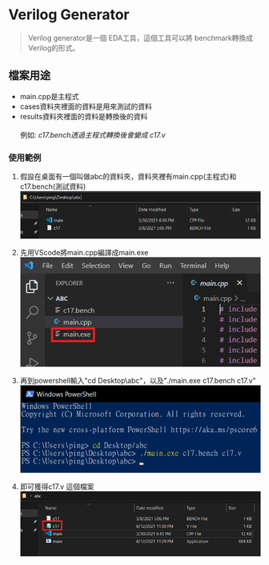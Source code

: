 # Verilog Generator

> Verilog generator是一個 EDA工具，這個工具可以將 benchmark轉換成 Verilog的形式。

## 檔案用途
  * main.cpp是主程式
  * cases資料夾裡面的資料是用來測試的資料
  * results資料夾裡面的資料是轉換後的資料<br><br>
  例如:  _c17.bench透過主程式轉換後會變成 c17.v_ 

### 使用範例
  1. 假設在桌面有一個叫做abc的資料夾，資料夾裡有main.cpp(主程式)和c17.bench(測試資料)<br>
  ![ex_pic1](https://github.com/tplin1999/Verilog_Generator/blob/main/ex_pic1.png)
  
  2. 先用VScode將main.cpp編譯成main.exe<br>
  ![ex_pic1](https://github.com/tplin1999/Verilog_Generator/blob/main/ex_pic2.png)
  
  3. 再到powershell輸入"cd Desktop\abc"，以及"./main.exe c17.bench c17.v"<br>
  ![ex_pic1](https://github.com/tplin1999/Verilog_Generator/blob/main/ex_pic3.png)
  
  4. 即可獲得c17.v 這個檔案<br>
  ![ex_pic1](https://github.com/tplin1999/Verilog_Generator/blob/main/ex_pic4.png)
